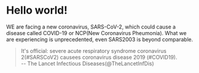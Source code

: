 # Hello world!

WE are facing a new coronavirus, SARS-CoV-2, which could cause a disease called COVID-19 or NCP(New Coronavirus Pheumonia).
What we are experiencing is unprecedented, even SARS2003 is beyond comparable.

> It's official: severe acute respiratory syndrome coronavirus 2(#SARSCoV2) causees coronavirus disease 2019 (#COVID19).  
  -- The Lancet Infectious Diseases(@TheLancetInfDis)
